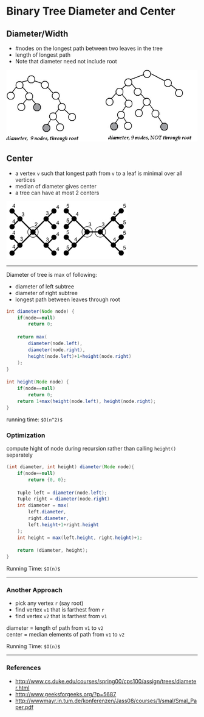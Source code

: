 # Binary Tree Diameter and Center

## Diameter/Width

* #nodes on the longest path between two leaves in the tree
* length of longest path
* Note that diameter need not include root

![diameter.jpg](files/diameter.jpg)

## Center

* a vertex `v` such that longest path from `v` to a leaf is minimal over all vertices
* median of diameter gives center
* a tree can have at most 2 centers

![center.jpeg](files/center.jpeg)

---

Diameter of tree is max of following:
* diameter of left subtree
* diameter of right subtree
* longest path between leaves through root

```java
int diameter(Node node) {
    if(node==null)
        return 0;

    return max(
        diameter(node.left),
        diameter(node.right),
        height(node.left)+1+height(node.right)
    );
}

int height(Node node) {
    if(node==null)
        return 0;
    return 1+max(height(node.left), height(node.right);
}
```

running time: `$O(n^2)$`

### Optimization

compute hight of node during recursion rather than calling `height()` separately

```java
(int diameter, int height) diameter(Node node){
    if(node==null)
        return {0, 0};

    Tuple left = diameter(node.left);
    Tuple right = diameter(node.right)
    int diameter = max(
        left.diameter,
        right.diameter,
        left.height+1+right.height
    );
    int height = max(left.height, right.height)+1;

    return (diameter, height);
}
```

Running Time: `$O(n)$`

---

### Another Approach

* pick any vertex `r` (say root)
* find vertex `v1` that is farthest from `r`
* find vertex `v2` that is farthest from `v1`

diameter = length of path from `v1` to `v2`  
center = median elements of path from `v1` to `v2`

Running Time: `$O(n)$`

---

### References

* <http://www.cs.duke.edu/courses/spring00/cps100/assign/trees/diameter.html>
* <http://www.geeksforgeeks.org/?p=5687>
* <http://wwwmayr.in.tum.de/konferenzen/Jass08/courses/1/smal/Smal_Paper.pdf>
